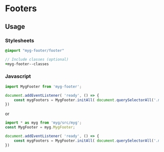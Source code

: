# Footers

## Usage

### Stylesheets

```sass
@import "myg-footer/footer"

// Include classes (optional)
+myg-footer--classes
```

### Javascript

```js
import MygFooter from 'myg-footer';

document.addEventListener( 'ready', () => {
    const mygFooters = MygFooter.initAll( document.querySelectorAll('.myg-footer'), {} );
})
```

or

```js
import * as myg from 'myg/src/myg';
const MygFooter = myg.MygFooter;

document.addEventListener( 'ready', () => {
    const mygFooters = MygFooter.initAll( document.querySelectorAll('.myg-footer'), {} );
})
```
